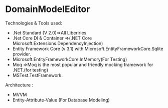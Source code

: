 # DomainModelEditor


Technologies & Tools  used:

- .Net Standard (V 2.0)=>All Liberiries
- .Net Core DI & Container =>(.NET Core Microsoft.Extensions.DependencyInjection)
- Entity Framework Core (v 3.1) with Microsoft.EntityFrameworkCore.Sqlite provider.
- Microsoft.EntityFrameworkCore.InMemory(For Testing)
- Moq =>Moq is the most popular and friendly mocking framework for .NET.(for testing)
- MSTest.TestFramework.


Architecture :
- MVVM
- Entity-Attribute-Value (For Database Modeling)
